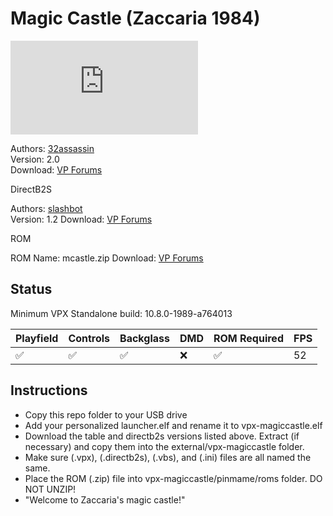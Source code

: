 # Magic Castle (Zaccaria 1984)

![Table Preview](https://www.vpforums.org/index.php?app=downloads&module=display&section=screenshot&record=44535&id=11586&full=1)

Authors: [32assassin](https://www.vpforums.org/index.php?showuser=77712)  
Version: 2.0  
Download: [VP Forums](https://www.vpforums.org/index.php?app=downloads&showfile=11586)

DirectB2S

Authors: [slashbot](https://www.vpforums.org/index.php?showuser=65211)  
Version: 1.2
Download: [VP Forums](https://www.vpforums.org/index.php?app=downloads&showfile=9922)  

ROM

ROM Name: mcastle.zip
Download: [VP Forums](https://www.vpforums.org/index.php?app=downloads&showfile=618)

## Status 

Minimum VPX Standalone build: 10.8.0-1989-a764013

| Playfield | Controls | Backglass | DMD | ROM Required | FPS | 
|-----------|----------|-----------|-----|--------------|-----|
| :white_check_mark: | :white_check_mark: | :white_check_mark: | :x: | :white_check_mark: | 52 |

## Instructions

- Copy this repo folder to your USB drive
- Add your personalized launcher.elf and rename it to vpx-magiccastle.elf
- Download the table and directb2s versions listed above. Extract (if necessary) and copy them into the external/vpx-magiccastle folder.
- Make sure (.vpx), (.directb2s), (.vbs), and (.ini) files are all named the same.
- Place the ROM (.zip) file into vpx-magiccastle/pinmame/roms folder. DO NOT UNZIP!
- "Welcome to Zaccaria's magic castle!" 
